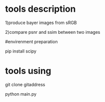 # tools description
1)produce bayer images from sRGB

2)compare psnr and ssim between two images

#envirenment preparation

pip install scipy

# tools using

git clone gitaddress

python main.py
